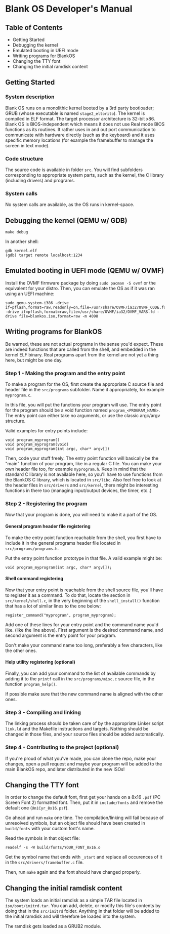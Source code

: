# Blank OS Developer's Manual

## Table of Contents

- Getting Started
- Debugging the kernel
- Emulated booting in UEFI mode
- Writing programs for BlankOS
- Changing the TTY font
- Changing the initial ramdisk content

## Getting Started

### System description

Blank OS runs on a monolithic kernel booted by a 3rd party bootloader; GRUB (whose executable is named `stage2_eltorito`). The kernel is compiled in ELF format. The target processor architecture is 32-bit x86. Blank OS is BIOS-independent which means it does not use Real mode BIOS functions as its routines. It rather uses in and out port communication to communicate with hardware directly (such as the keyboard) and it uses specific memory locations (for example the framebuffer to manage the screen in text mode).

### Code structure

The source code is available in folder `src`. You will find subfolders corresponding to appropriate system parts, such as the kernel, the C library (including drivers) and programs.

### System calls

No system calls are available, as the OS runs in kernel-space.

## Debugging the kernel (QEMU w/ GDB)

```
make debug
```

In another shell:

```
gdb kernel.elf
(gdb) target remote localhost:1234
```

## Emulated booting in UEFI mode (QEMU w/ OVMF)

Install the OVMF firmware package by doing `sudo pacman -S ovmf` or the equivalent for your distro. Then, you can emulate the OS as if it was ran using an UEFI machine:

```
sudo qemu-system-i386 -drive if=pflash,format=raw,readonly=on,file=/usr/share/OVMF/ia32/OVMF_CODE.fd -drive if=pflash,format=raw,file=/usr/share/OVMF/ia32/OVMF_VARS.fd -drive file=blankos.iso,format=raw -m 4098
```

## Writing programs for BlankOS

Be warned, these are not actual programs in the sense you'd expect. These are indeed functions that are called from the shell, and embedded in the kernel ELF binary. Real programs apart from the kernel are not yet a thing here, but might be one day.

### Step 1 - Making the program and the entry point

To make a program for the OS, first create the appropriate C source file and header file in the `src/programs` subfolder. Name it appropriately, for example `myprogram.c`.

In this file, you will put the functions your program will use. The entry point for the program should be a void function named `program_<PROGRAM_NAME>`. The entry point can either take no arguments, or use the classic argc/argv structure. 

Valid examples for entry points include:

```
void program_myprogram()
void program_myprogram(void)
void program_myprogram(int argc, char* argv[])
```

Then, code your stuff freely. The entry point function will basically be the "main" function of your program, like in a regular C file. You can make your own header file too, for example `myprogram.h`.
Keep in mind that the standard C library is not available here, so you'll have to use functions from the BlankOS C library, which is located in `src/libc`. Also feel free to look at the header files in `src/drivers` and `src/kernel`, there might be interesting functions in there too (managing input/output devices, the timer, etc..)

### Step 2 - Registering the program

Now that your program is done, you will need to make it a part of the OS. 

#### General program header file registering

To make the entry point function reachable from the shell, you first have to include it in the general programs header file located in `src/programs/programs.h`.

Put the entry point function prototype in that file. A valid example might be:

```
void program_myprogram(int argc, char* argv[]);
```

#### Shell command registering

Now that your entry point is reachable from the shell source file, you'll have to register it as a command. To do that, locate the section in `src/kernel/shell.c`, in the very beginning of the `shell_install()` function that has a lot of similar lines to the one below:

```
register_command("myprogram", program_myprogram);
```

Add one of these lines for your entry point and the command name you'd like. (like the line above). First argument is the desired command name, and second argument is the entry point for your program. 

Don't make your command name too long, preferably a few characters, like the other ones.

#### Help utility registering (optional)

Finally, you can add your command to the list of available commands by adding it to the `printf` call in the `src/programs/misc.c` source file, in the function `program_help()`.

If possible make sure that the new command name is aligned with the other ones.

### Step 3 - Compiling and linking

The linking process should be taken care of by the appropriate Linker script `link.ld` and the Makefile instructions and targets. Nothing should be changed in those files, and your source files should be added automatically.

### Step 4 - Contributing to the project (optional)

If you're proud of what you've made, you can clone the repo, make your changes, open a pull request and maybe your program will be added to the main BlankOS repo, and later distributed in the new ISOs!

## Changing the TTY font

In order to change the default font, first get your hands on a 8x16 `.psf` (PC Screen Font 2) formatted font. Then, put it in `include/fonts` and remove the default one (`UniCyr_8x16.psf`).

Go ahead and run `make` one time. The compilation/linking will fail because of unresolved symbols, but an object file should have been created in `build/fonts` with your custom font's name.

Read the symbols in that object file:

```
readelf -s -W build/fonts/YOUR_FONT_8x16.o
```

Get the symbol name that ends with `_start` and replace all occurences of it in the `src/drivers/framebuffer.c` file.

Then, run `make` again and the font should have changed properly.

## Changing the initial ramdisk content

The system loads an initial ramdisk as a simple TAR file located in `iso/boot/initrd.tar`.
You can add, delete, or modify this file's contents by doing that in the `src/initrd` folder. Anything in that folder will be added to the initial ramdisk and will therefore be loaded into the system.

The ramdisk gets loaded as a GRUB2 module.
